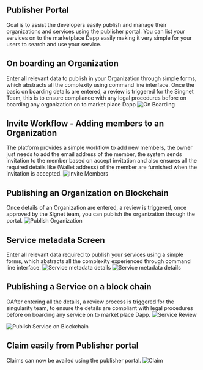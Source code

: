 ## Publisher Portal 
Goal is to assist the developers easily publish and manage their organizations
and services using the publisher portal.
You can list your services on to the marketplace Dapp easily making it very simple for your users to search and use your service.

## On boarding an Organization 
Enter all relevant data to publish in your Organization through simple forms, which abstracts all the complexity using command line interface. Once the basic on boarding details are entered, a
review is triggered for the Singnet Team, this is to ensure compliance with any legal procedures before on boarding any organization on to market place Dapp
![On Boarding](/assets/images/products/AIMarketplace/publisher/DUNS_Number.png) 

## Invite Workflow - Adding members to an Organization 
The platform provides a simple workflow to add new members, the owner just needs to add the email address of the member, the system sends invitation to the member based on accept invitation 
 and also ensures all the required details like (Wallet address) of the member are furnished when the invitation is accepted.
 ![Invite Members](/assets/images/products/AIMarketplace/publisher/Invite_Workflow.png) 

## Publishing an Organization on Blockchain 
Once details of an Organization are entered, a review is triggered, once approved by the Signet team, you can publish the organization through the portal.
 ![Publish Organization](/assets/images/products/AIMarketplace/publisher/Publish_Organixation.png) 


## Service metadata Screen 
Enter all relevant data required to publish your services  using a simple forms, which abstracts all the complexity experienced through command line interface.
![Service metadata details](/assets/images/products/AIMarketplace/publisher/Service_Metadata_1.png) 
![Service metadata details](/assets/images/products/AIMarketplace/publisher/Service_Metadata_2.png) 

## Publishing a Service on a block chain 
OAfter entering all the details, a review process is triggered for the singularity team, to ensure the details are compliant with  legal procedures before
on boarding any service on to market place Dapp.
![Service Review](/assets/images/products/AIMarketplace/publisher/Publish_Service_onbloackhain_0.png) 

![Publish Service on Blockchain](/assets/images/products/AIMarketplace/publisher/Publish_Service_onbloackhain_1.png) 

## Claim easily from Publisher portal
Claims can now be availed using the publisher portal.
![Claim](/assets/images/products/AIMarketplace/publisher/Claim.png) 
